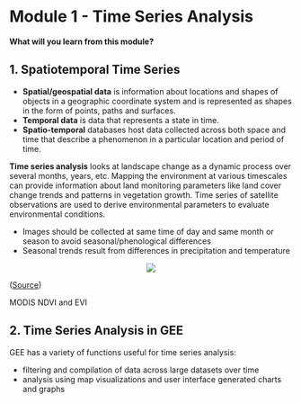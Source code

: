 # Module 1 - Time Series Analysis 


**What will you learn from this module?**

## 1. Spatiotemporal Time Series 
- **Spatial/geospatial data** is information about locations and shapes of objects in a geographic coordinate system and is represented as shapes in the form of points, paths and surfaces. <br>
- **Temporal data** is data that represents a state in time. <br>
- **Spatio-temporal** databases host data collected across both space and time that describe a phenomenon in a particular location and period of time. 

**Time series analysis** looks at landscape change as a dynamic process over several months, years, etc. Mapping the environment at various timescales can provide information about land monitoring parameters like land cover change trends and patterns in vegetation growth. Time series of satellite observations are used to derive environmental parameters to evaluate environmental conditions. <br>
- Images should be collected at same time of day and same month or season to avoid seasonal/phenological differences 
- Seasonal trends result from differences in precipitation and temperature 

<p align="center">
<img src="https://user-images.githubusercontent.com/87503837/151854688-12a69e04-c870-4273-88e6-4c30e7b9d7d5.png">
</p>

([Source](https://doi.org/10.1186/s40965-017-0038-z))<br>

MODIS NDVI and EVI 

## 2. Time Series Analysis in GEE

GEE has a variety of functions useful for time series analysis:
- filtering and compilation of data across large datasets over time
- analysis using map visualizations and user interface generated charts and graphs




